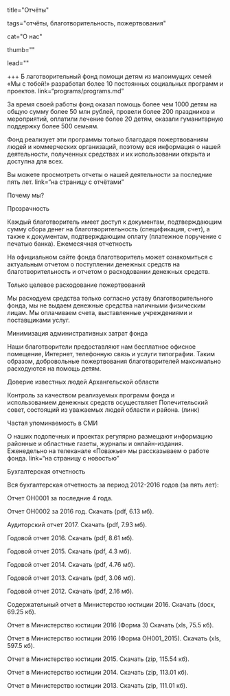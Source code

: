 title="Отчёты" 

tags="отчёты, благотворительность, пожертвования" 

cat="О нас" 

thumb="" 

lead=""

+++
Б
лаготворительный фонд помощи детям из малоимущих семей «Мы с тобой!» разработал более 10 постоянных социальных программ и проектов. link=“programs/programs.md”

За время своей работы фонд оказал помощь более чем 1000 детям на общую сумму более 50 млн рублей, провели более 200 праздников и мероприятий, оплатили лечение более 20 детям, оказали гуманитарную поддержку более 500 семьям.

Фонд реализует эти программы только благодаря пожертвованиям людей и коммерческих организаций, поэтому вся информация о нашей деятельности, полученных средствах и их использовании открыта и доступна для всех.

Вы можете просмотреть отчеты о нашей деятельности за последние пять лет. link=“на страницу с отчётами”

Почему мы?

Прозрачность

Каждый благотворитель имеет доступ к документам, подтверждающим сумму сбора денег на благотворительность (спецификация, счет), а также к документам, подтверждающим оплату (платежное поручение с печатью банка).
Ежемесячная отчетность

На официальном сайте фонда благотворитель может ознакомиться с актуальным отчетом о поступлении денежных средств на благотворительность и отчетом о расходовании денежных средств.

Только целевое расходование пожертвований

Мы расходуем средства только согласно уставу благотворительного фонда, мы не выдаем денежные средства наличными физическим лицам. Мы оплачиваем счета, выставленные учреждениями и поставщиками услуг.

Минимизация административных затрат фонда

Наши благотворители предоставляют нам бесплатное офисное помещение, Интернет, телефонную связь и услуги типографии. Таким образом, добровольные пожертвования благотворителей максимально расходуются на помощь детям.

Доверие известных людей Архангельской области

Контроль за качеством реализуемых программ фонда и использованием денежных средств осуществляет Попечительский совет, состоящий из уважаемых людей области и района. (линк)

Частая упоминаемость в СМИ

О наших подопечных и проектах регулярно размещают информацию районные и областные газеты, журналы и онлайн-издания. Еженедельно на телеканале «Поважье» мы рассказываем о работе фонда. link=“на страницу с новостью”

Бухгалтерская отчетность

Вся бухгалтерская отчетность за период 2012-2016 годов (за пять лет):

Отчет ОН0001 за последние 4 года.

Отчет ОН0002 за 2016 год. Скачать (pdf, 6.13 мб).

Аудиторский отчет 2017. Скачать (pdf, 7.93 мб).

Годовой отчет 2016. Скачать (pdf, 8.61 мб).

Годовой отчет 2015. Скачать (pdf, 4.3 мб).

Годовой отчет 2014. Скачать (pdf, 4.76 мб).

Годовой отчет 2013. Скачать (pdf, 3.06 мб).

Годовой отчет 2012. Скачать (pdf, 2.16 мб).

Содержательный отчет в Министерство юстиции 2016. Скачать (docx, 69.25 кб).

Отчет в Министерство юстиции 2016 (Форма 3) Скачать (xls, 75.5 кб).

Отчет в Министерство юстиции 2016 (Форма ОН001_2015). Скачать (xls, 597.5 кб).

Отчет в Министерство юстиции 2015. Скачать (zip, 115.54 кб).

Отчет в Министерство юстиции 2014. Скачать (zip, 113.01 кб).

Отчет в Министерство юстиции 2013. Скачать (zip, 111.01 кб).
